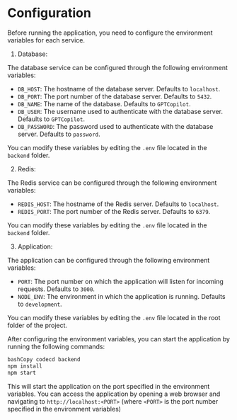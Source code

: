 # Configuration

Before running the application, you need to configure the environment variables for each service.

1. Database:

The database service can be configured through the following environment variables:

* `DB_HOST`: The hostname of the database server. Defaults to `localhost`.
* `DB_PORT`: The port number of the database server. Defaults to `5432`.
* `DB_NAME`: The name of the database. Defaults to `GPTCopilot`.
* `DB_USER`: The username used to authenticate with the database server. Defaults to `GPTCopilot`.
* `DB_PASSWORD`: The password used to authenticate with the database server. Defaults to `password`.

You can modify these variables by editing the `.env` file located in the `backend` folder.

2. Redis:

The Redis service can be configured through the following environment variables:

* `REDIS_HOST`: The hostname of the Redis server. Defaults to `localhost`.
* `REDIS_PORT`: The port number of the Redis server. Defaults to `6379`.

You can modify these variables by editing the `.env` file located in the `backend` folder.

3. Application:

The application can be configured through the following environment variables:

* `PORT`: The port number on which the application will listen for incoming requests. Defaults to `3000`.
* `NODE_ENV`: The environment in which the application is running. Defaults to `development`.

You can modify these variables by editing the `.env` file located in the root folder of the project.

After configuring the environment variables, you can start the application by running the following commands:

```bash
bashCopy codecd backend
npm install
npm start
```

This will start the application on the port specified in the environment variables. You can access the application by opening a web browser and navigating to `http://localhost:<PORT>` (where `<PORT>` is the port number specified in the environment variables)
